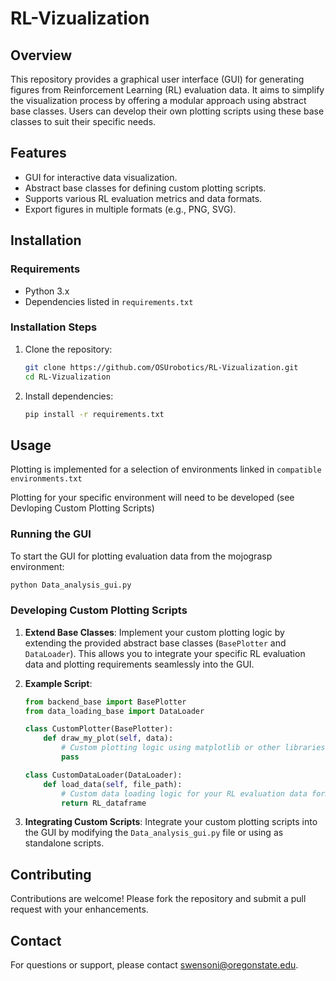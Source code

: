 # RL-Vizualization

## Overview
This repository provides a graphical user interface (GUI) for generating figures from Reinforcement Learning (RL) evaluation data. It aims to simplify the visualization process by offering a modular approach using abstract base classes. Users can develop their own plotting scripts using these base classes to suit their specific needs.

## Features
- GUI for interactive data visualization.
- Abstract base classes for defining custom plotting scripts.
- Supports various RL evaluation metrics and data formats.
- Export figures in multiple formats (e.g., PNG, SVG).

## Installation

### Requirements
- Python 3.x
- Dependencies listed in `requirements.txt`

### Installation Steps
1. Clone the repository:
   ```bash
   git clone https://github.com/OSUrobotics/RL-Vizualization.git
   cd RL-Vizualization
   ```

2. Install dependencies:
   ```bash
   pip install -r requirements.txt
   ```

## Usage
Plotting is implemented for a selection of environments linked in `compatible environments.txt`

Plotting for your specific environment will need to be developed (see Devloping Custom Plotting Scripts)


### Running the GUI
To start the GUI for plotting evaluation data from the mojograsp environment:

```bash
python Data_analysis_gui.py
```

### Developing Custom Plotting Scripts
1. **Extend Base Classes**: Implement your custom plotting logic by extending the provided abstract base classes (`BasePlotter` and `DataLoader`). This allows you to integrate your specific RL evaluation data and plotting requirements seamlessly into the GUI.

2. **Example Script**:
   ```python
   from backend_base import BasePlotter
   from data_loading_base import DataLoader

   class CustomPlotter(BasePlotter):
       def draw_my_plot(self, data):
           # Custom plotting logic using matplotlib or other libraries
           pass

   class CustomDataLoader(DataLoader):
       def load_data(self, file_path):
           # Custom data loading logic for your RL evaluation data format
           return RL_dataframe
   ```

3. **Integrating Custom Scripts**: Integrate your custom plotting scripts into the GUI by modifying the `Data_analysis_gui.py` file or using as standalone scripts.

## Contributing
Contributions are welcome! Please fork the repository and submit a pull request with your enhancements.

## Contact
For questions or support, please contact [swensoni@oregonstate.edu](mailto:swenson@oregonstate.edu).